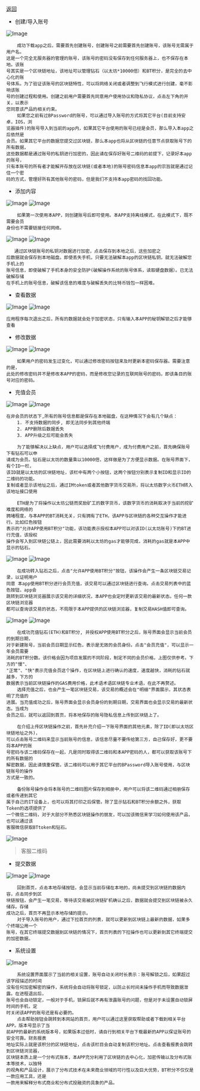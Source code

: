 [返回](./index)
 
 + 创建/导入账号
 
  ![Image](help/1_1.png)
    
    
        成功下载app之后，需要首先创建账号，创建账号之前需要首先创建账号，该账号无需属于用户名。
    这是一个完全无服务器的管理的账号，该账号的密码没有保存到任何服务器上，也不保存在本地。该账
    号其实是一个区块链地址，该地址可以管理钻石（以太坊*10000倍）和BT积分，是完全的去中心化的账
    号体系。为了验证该账号的区块链特性，可以将网络关闭或者调整到飞行模式进行创建，毫不影响该账
    号的创建过程和使用。创建之前用户需要首先同意用户使用协议和隐私协议，点击左下角的开关，以表示
    您同意该产品的相关约束。
        如果您之前有过BPassword的账号，可以通过导入账号的方式将其它平台(目前支持安卓，IOS，浏
    览器插件)的账号导入到当前的app内，如果其它平台使用的账号已经是会员，那么导入本app之后依然是
    会员。如果其它平台的数据您提交过区块链，那么本app也将从区块链的任意节点获取账号下的所有数据，
    这些数据都是通过账号的私钥进行加密的，因此请在保存好账号二维码的前提下，记录好本app的账号，
    只有本账号的所有者才能解开存放在区块链(或者本地)的账号密码信息本app的宗旨就是通过记住一个密
    码的方式，管理好所有其他账号的密码，但是我们不支持本app密码的找回功能。

+ 添加内容

![Image](help/1_2.png)  ![Image](help/1_3.png)

        如果第一次使用本APP，则创建账号后即可使用。本APP支持离线模式，在此模式下，既不需要会员
    身份也不需要链接任何网络。
    
![Image](help/1_4.png)  ![Image](help/1_7.png)

       通过区块链账号的私钥对数据进行加密，点击保存到本地之后，这些加密之
    后数据就会保存到本地磁盘。即使丢失手机，只要无法破解本app的区块链私钥，就无法破解您手机上的
    账号信息，即使破解了手机本身的安全防护(破解操作系统的账号体系，读取硬盘数据）。已无法破解存储
    在手机上的账号信息，破解该信息的难度与破解丢失的比特币钱包一样困难。

+ 查看数据

![Image](help/1_5.png)  ![Image](help/1_6.png)

    应用程序每次退出之后，所有的数据就会处于加密状态，只有输入本APP的秘钥解锁之后才能够查看

+ 修改数据
    
![Image](help/1_8.png)  ![Image](help/1_9.png)
        
        如果用户的密码发生过变化，可以通过修改密码按钮来及时更新本密码保存器。需要注意的是，
    此处的修改密码并不是修改本APP的密码，而是修改您记录的互联网账号的密码，即该条目的账号对应的密码。
    
+ 充值会员

![Image](help/1_11.png) ![Image](help/1_18.png)

    在非会员的状态下,所有的账号信息都是保存在本地磁盘，在这种情况下会有几个缺点：
        1. 不支持数据的同步, 即无法同步到其他终端
        2. APP删除后数据丢失
        3. APP升级之后可能会丢失
    
        为了能够解决以上缺点，用户可以选择成飞付费用户，成为付费用户之前，首先确保账号下有钻石可以申
    请成为会员。钻石是以太坊的数量乘以10000倍，这样做是为了方便显示数据。在账号界面下，有个ID一栏，
    该ID就是以太坊的区块链地址，该栏中有两个小按钮，这两个按钮分别表示复制ID和显示ID的二维码的功能。
    复制或者显示该地址之后，通过IMtoken或者其他数字货币交易所，将以太坊数字火币ETH转入该地址接口使用
          
        ETH是为了将操作以太坊公链而奖励矿工的数字货币，该数字货币的消耗取决于当前的挖矿难度和网络的
    拥堵程度，与本APP的BT消耗无关，只有拥有了ETH，该APP与区块链的各种交互操作才能进行。比如红色按钮
    表示的"允许APP使用BT积分"功能，该功能表示授权本APP可以对该ID(以太坊账号)下的BT进行充值，该授权
    操作会写入到区块链公链上，因此需要消耗以太坊的gas才能够完成，消耗的gas就是本APP中显示的钻石。
     
![Image](help/1_12.png)  ![Image](help/1_13.png)

        在成功转入钻石之后，点击"允许APP使用BT积分"按钮，该操作会产生一条区块链交易记录，以证明用户
    同意 本app使用BT积分进行会员充值，该交易可以通过区块链进行查询。点击交易列表中的蓝色按钮，app会
    跳转到区块链浏览器展示该交易的详细状况，本APP也会定时更新该交易的最新状态。任何一款区块链浏览器
    都可以查询该交易的状态，不局限于本APP提供的区块链浏览器，复制交易HASH值即可查询。
    
![Image](help/1_14.png)  ![Image](help/1_15.png) 

        在成功充值钻石(ETH)和BT积分, 并授权APP使用BT积分之后，账号界面会显示当前会员的到期日期，
    对于新建账号，当前会员日期显示红色，表示是无效的会员身份。点击"会员充值"，可以显示一年会员需要
    消耗的BT积分数。该价格会因为项目发展的不同阶段，制定不同的会员价格，上图仅供参考。下方的"慢"、
    "正常"、"快"表示充值会员这个操作，在区块链上进行确认的速度，速度越快，消耗的钻石就越多，下方的
    数据表示当前区块链操作的GAS费用价格，此术语术语区块链专业术语，在此不再赘述。
        选择充值之后，也会产生一笔区块链交易，该交易的概述会在"明细"界面展示，其状态表明了充值的
    进展。当充值成功之后，账号界面会显示会员身份的到期日期，交易界面也会显示交易的最新状态。当成为
    会员之后，就可以返回到首页，将本地保存的账号隐私信息上传到区块链上了。
    
        在介绍上传区块链操作之前，首先补充介绍一下账号界面的其他元素，除了ID(即以太坊区块链地址之外)，
    可以点击账号二维码来显示当前账号的信息，该信息尽量不要传给第三方，自己保存好，更不要将本APP的账
    号密码与该二维码保存在一起，凡是同时取得该二维码和本APP密码的人，都可以获取该账号下的所有数据的
    解密数据，因此请慎重保管。该二维码可以用于其它平台的BPassword导入账号使用，与区块链账号的操作
    方式是一致的。
    
        备份账号操作会将本账号的二维码图片保存到相册中，用户可以将该二维码通过相册保存或者传递到其它
    属于自己的IT设备上，也可以将其打印之后保管。除了显示钻石和BT积分余额之外，获取Token的选项提供了
    一个微信二维码，对于大部分不熟悉区块链操作的朋友，可以加该微信来学习如何使用该产品，也可以通过该
    客服微信获取BTtoken和钻石。
     
 ![Image](./wechatQR.jpeg)

>客服二维码

+ 提交数据

![Image](help/1_10.png)  ![Image](help/1_19.png)  
    
        回到首页，点击本地存储按钮，会显示当前存储在本地的，尚未提交到区块链的数据内容，点击同步到区
    块链按钮，会产生一笔交易，等待该交易被区块链矿机确认之后，数据就会提交到区块链被永久储存。存储
    成功之后，首页不再显示本地存储的提示。
        对于导入账号的用户，通过下拉首页的列表，就可以更新到区块链上最新的数据，如果多个终端公用一个
    账号，在其它终端提交数据到区块链的情况下，首页列表的下拉操作也可以更新到其它终端提交的加密数据。

+ 系统设置

![Image](help/1_20.png)
    
        系统设置界面展示了当前的相关设置，账号自动关闭时长表示：账号解锁之后，如果超过该字段描述的时间
    没有任何加密解密的操作，系统将会自动将账号锁定，以防止长时间未操作手机而导致数据泄露。在进程退出后，
    账号也会自动锁定，一般对于手机，锁屏后就不再有泄露账号的问题，但是对于未设置自动锁屏时间的手机，定
    时关闭该APP的账号还是有必要的。
        点击帮助按钮会跳转到本网站的首页，用户可以通过这里获取帮助或者下载到相关平台APP。版本号显示了当
    前APP的最新的系统版本号，如果版本过低时，请自行到相关平台下载最新的APP以保证账号的安全可靠。财务报表
    地址实际上就是该积分的区块链地址，点击该栏目会自动复制该积分地址。点击查看报表会跳转到区块链浏览器，
    区块链本质上是一个分布式账本，本APP充分利用了区块链的去中心化，加密传输以及分布式账本等技术，以独特
    的视角和产品设计，展示了分布式技术在未来商业领域的可行性以及巨大优势，BT积分不仅仅是一款应用工具，还是
    一款用来解释分布式商业和分布式投融资的具象的产品。